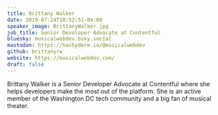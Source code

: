 ```yaml
---
title: Brittany Walker
date: 2019-07-24T18:52:51-04:00
speaker_image: BrittanyWalker.jpg
job_title: Senior Developer Advocate at Contentful
bluesky: musicalwebdev.bsky.social
mastodon: https://hachyderm.io/@musicalwebdev
github: brittanyrw
website: https://musicalwebdev.com/
draft: false
---
```


Brittany Walker is a Senior Developer Advocate at Contentful where she helps developers make the most out of the platform. She is an active member of the Washington DC tech community and a big fan of musical theater.

